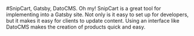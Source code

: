 #SnipCart, Gatsby, DatoCMS. Oh my!
SnipCart is a great tool for implementing into a Gatsby site. Not only is it easy to set up for developers, but it makes it easy for clients to update content. Using an interface like DatoCMS makes the creation of products quick and easy.
